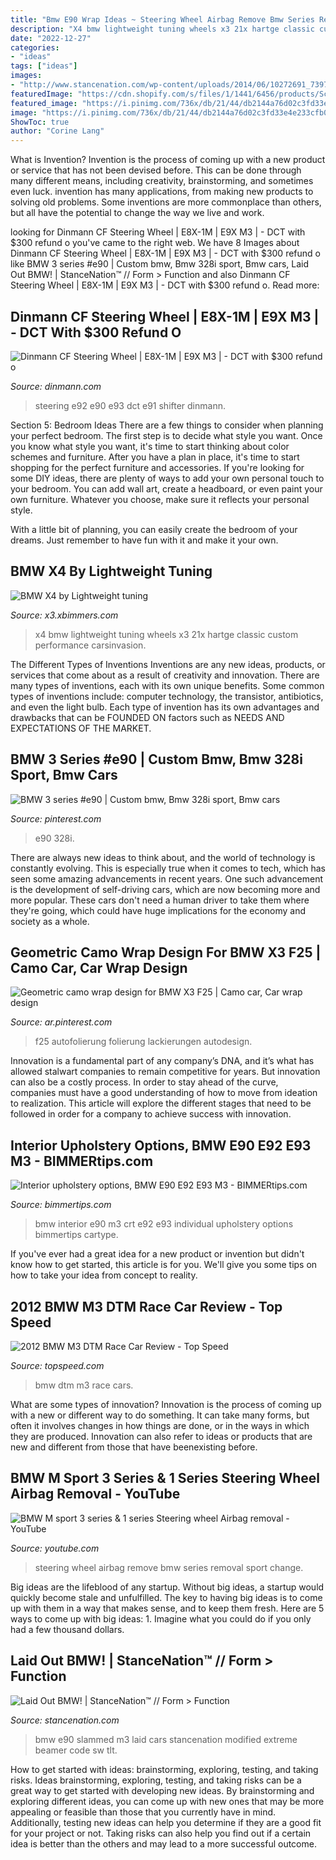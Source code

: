 ```yaml
---
title: "Bmw E90 Wrap Ideas ~ Steering Wheel Airbag Remove Bmw Series Removal Sport Change"
description: "X4 bmw lightweight tuning wheels x3 21x hartge classic custom performance carsinvasion"
date: "2022-12-27"
categories:
- "ideas"
tags: ["ideas"]
images:
- "http://www.stancenation.com/wp-content/uploads/2014/06/10272691_739781349377998_8859209339931751766_o-1500x1000.jpg"
featuredImage: "https://cdn.shopify.com/s/files/1/1441/6456/products/Screenshot_2016-07-01-11-11-07-01_grande.jpeg?v=1474009973"
featured_image: "https://i.pinimg.com/736x/db/21/44/db2144a76d02c3fd33e4e233cfb0e99c.jpg"
image: "https://i.pinimg.com/736x/db/21/44/db2144a76d02c3fd33e4e233cfb0e99c.jpg"
ShowToc: true
author: "Corine Lang"
---
```



What is Invention?
Invention is the process of coming up with a new product or service that has not been devised before. This can be done through many different means, including creativity, brainstorming, and sometimes even luck. invention has many applications, from making new products to solving old problems. Some inventions are more commonplace than others, but all have the potential to change the way we live and work.

	

		
looking for Dinmann CF Steering Wheel | E8X-1M | E9X M3 | - DCT with $300 refund o you've came to the right web. We have 8 Images about Dinmann CF Steering Wheel | E8X-1M | E9X M3 | - DCT with $300 refund o like BMW 3 series #e90 | Custom bmw, Bmw 328i sport, Bmw cars, Laid Out BMW! | StanceNation™ // Form &gt; Function and also Dinmann CF Steering Wheel | E8X-1M | E9X M3 | - DCT with $300 refund o. Read more:
		
    
## Dinmann CF Steering Wheel | E8X-1M | E9X M3 | - DCT With $300 Refund O

<img loading=lazy src="https://cdn.shopify.com/s/files/1/1441/6456/products/Screenshot_2016-07-01-11-11-07-01_grande.jpeg?v=1474009973" onerror="this.onerror=null;this.src='https://tse2.mm.bing.net/th?id=OIP.OntZ-XGNlVhkDsiAN5hXYgEsDa&amp;pid=15.1';" alt="Dinmann CF Steering Wheel | E8X-1M | E9X M3 | - DCT with $300 refund o">

_Source: dinmann.com_

>steering e92 e90 e93 dct e91 shifter dinmann. 

	

Section 5: Bedroom Ideas
There are a few things to consider when planning your perfect bedroom. The first step is to decide what style you want. Once you know what style you want, it's time to start thinking about color schemes and furniture. After you have a plan in place, it's time to start shopping for the perfect furniture and accessories.
If you're looking for some DIY ideas, there are plenty of ways to add your own personal touch to your bedroom. You can add wall art, create a headboard, or even paint your own furniture. Whatever you choose, make sure it reflects your personal style.

With a little bit of planning, you can easily create the bedroom of your dreams. Just remember to have fun with it and make it your own.

    
## BMW X4 By Lightweight Tuning

<img loading=lazy src="http://www.bimmerpost.com/storyimages/44054c78-7736-ee41.jpg" onerror="this.onerror=null;this.src='https://tse2.mm.bing.net/th?id=OIP.U_YnDqzhYPZI5nEhNHclBwHaE8&amp;pid=15.1';" alt="BMW X4 by Lightweight tuning">

_Source: x3.xbimmers.com_

>x4 bmw lightweight tuning wheels x3 21x hartge classic custom performance carsinvasion. 

	

The Different Types of Inventions
Inventions are any new ideas, products, or services that come about as a result of creativity and innovation. There are many types of inventions, each with its own unique benefits. Some common types of inventions include: computer technology, the transistor, antibiotics, and even the light bulb. Each type of invention has its own advantages and drawbacks that can be FOUNDED ON factors such as NEEDS AND EXPECTATIONS OF THE MARKET.

    
## BMW 3 Series #e90 | Custom Bmw, Bmw 328i Sport, Bmw Cars

<img loading=lazy src="https://i.pinimg.com/736x/f0/15/ea/f015eae005d4052dc8579616486bfbaf--luxury-life-bmw--series.jpg" onerror="this.onerror=null;this.src='https://tse2.mm.bing.net/th?id=OIP.QwtMj85cLkFmikDnZmXqCAHaHa&amp;pid=15.1';" alt="BMW 3 series #e90 | Custom bmw, Bmw 328i sport, Bmw cars">

_Source: pinterest.com_

>e90 328i. 

	

There are always new ideas to think about, and the world of technology is constantly evolving. This is especially true when it comes to tech, which has seen some amazing advancements in recent years. One such advancement is the development of self-driving cars, which are now becoming more and more popular. These cars don't need a human driver to take them where they're going, which could have huge implications for the economy and society as a whole.

    
## Geometric Camo Wrap Design For BMW X3 F25 | Camo Car, Car Wrap Design

<img loading=lazy src="https://i.pinimg.com/736x/db/21/44/db2144a76d02c3fd33e4e233cfb0e99c.jpg" onerror="this.onerror=null;this.src='https://tse3.mm.bing.net/th?id=OIP.6V25AUI-SWefW869yzC9PQHaGE&amp;pid=15.1';" alt="Geometric camo wrap design for BMW X3 F25 | Camo car, Car wrap design">

_Source: ar.pinterest.com_

>f25 autofolierung folierung lackierungen autodesign. 

	

Innovation is a fundamental part of any company’s DNA, and it’s what has allowed stalwart companies to remain competitive for years. But innovation can also be a costly process. In order to stay ahead of the curve, companies must have a good understanding of how to move from ideation to realization. This article will explore the different stages that need to be followed in order for a company to achieve success with innovation.

    
## Interior Upholstery Options, BMW E90 E92 E93 M3 - BIMMERtips.com

<img loading=lazy src="https://bimmertips.com/wp-content/uploads/2018/08/BMW_E90_CRT_red_interior.jpg" onerror="this.onerror=null;this.src='https://tse3.mm.bing.net/th?id=OIP.fJmU1tFjDzO9V2XUbqzLZQHaE8&amp;pid=15.1';" alt="Interior upholstery options, BMW E90 E92 E93 M3 - BIMMERtips.com">

_Source: bimmertips.com_

>bmw interior e90 m3 crt e92 e93 individual upholstery options bimmertips cartype. 

	

If you've ever had a great idea for a new product or invention but didn't know how to get started, this article is for you. We'll give you some tips on how to take your idea from concept to reality.

    
## 2012 BMW M3 DTM Race Car Review - Top Speed

<img loading=lazy src="https://pictures.topspeed.com/IMG/crop/201110/2012-bmw-m3-dtm-race-car_1600x0w.jpg" onerror="this.onerror=null;this.src='https://tse4.mm.bing.net/th?id=OIP.stbvcjuvcFozrn1xsU6obQHaE7&amp;pid=15.1';" alt="2012 BMW M3 DTM Race Car Review - Top Speed">

_Source: topspeed.com_

>bmw dtm m3 race cars. 

	

What are some types of innovation?
Innovation is the process of coming up with a new or different way to do something. It can take many forms, but often it involves changes in how things are done, or in the ways in which they are produced. Innovation can also refer to ideas or products that are new and different from those that have beenexisting before.

    
## BMW M Sport 3 Series &amp; 1 Series Steering Wheel Airbag Removal - YouTube

<img loading=lazy src="https://i.ytimg.com/vi/SAcAG0CMtEw/maxresdefault.jpg" onerror="this.onerror=null;this.src='https://tse3.mm.bing.net/th?id=OIP.miWykAJjKpxdl-jxcY4JtgHaEK&amp;pid=15.1';" alt="BMW M sport 3 series &amp; 1 series Steering wheel Airbag removal - YouTube">

_Source: youtube.com_

>steering wheel airbag remove bmw series removal sport change. 

	

Big ideas are the lifeblood of any startup. Without big ideas, a startup would quickly become stale and unfulfilled. The key to having big ideas is to come up with them in a way that makes sense, and to keep them fresh. Here are 5 ways to come up with big ideas: 1. Imagine what you could do if you only had a few thousand dollars.

    
## Laid Out BMW! | StanceNation™ // Form &gt; Function

<img loading=lazy src="http://www.stancenation.com/wp-content/uploads/2014/06/10272691_739781349377998_8859209339931751766_o-1500x1000.jpg" onerror="this.onerror=null;this.src='https://tse2.mm.bing.net/th?id=OIP.kDt04WIOZ-VYlisEexhzlgHaE8&amp;pid=15.1';" alt="Laid Out BMW! | StanceNation™ // Form &gt; Function">

_Source: stancenation.com_

>bmw e90 slammed m3 laid cars stancenation modified extreme beamer code sw tlt. 

	

How to get started with ideas: brainstorming, exploring, testing, and taking risks.
Ideas brainstorming, exploring, testing, and taking risks can be a great way to get started with developing new ideas. By brainstorming and exploring different ideas, you can come up with new ones that may be more appealing or feasible than those that you currently have in mind. Additionally, testing new ideas can help you determine if they are a good fit for your project or not. Taking risks can also help you find out if a certain idea is better than the others and may lead to a more successful outcome.

